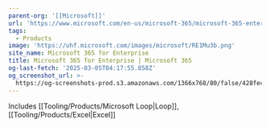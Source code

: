 ```yaml
---
parent-org: '[[Microsoft]]'
url: 'https://www.microsoft.com/en-us/microsoft-365/microsoft-365-enterprise'
tags:
  - Products
image: 'https://uhf.microsoft.com/images/microsoft/RE1Mu3b.png'
site_name: Microsoft 365 for Enterprise
title: Microsoft 365 for Enterprise | Microsoft 365
og-last-fetch: '2025-03-05T04:17:55.858Z'
og_screenshot_url: >-
  https://og-screenshots-prod.s3.amazonaws.com/1366x768/80/false/428fecd2c2b3d4a9bd30548260a1c1ee91670991b55b0981b1a2e25000539143.jpeg
---
```

Includes [[Tooling/Products/Microsoft Loop|Loop]], [[Tooling/Products/Excel|Excel]]



